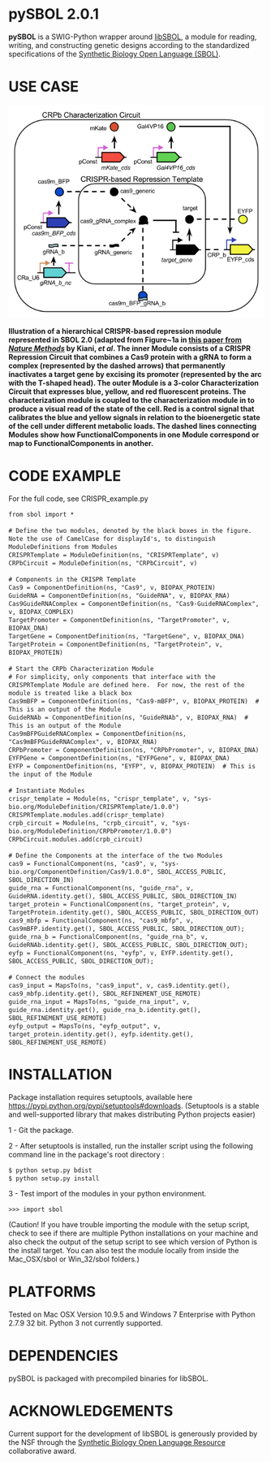 pySBOL 2.0.1
======================================

**pySBOL** is a SWIG-Python wrapper around [libSBOL](https://github.com/SynBioDex/libSBOL), a module for reading, writing, and constructing genetic designs according to the standardized specifications of the [Synthetic Biology Open Language (SBOL)](http://www.sbolstandard.org/).  

USE CASE
========
![](crispr_repression2.png)

**Illustration of a hierarchical CRISPR-based repression module represented in SBOL 2.0 (adapted from Figure~1a in [this paper from *Nature Methods*](http://www.nature.com/nmeth/journal/v11/n7/full/nmeth.2969.html) by Kiani, *et al*. The inner Module consists of a CRISPR Repression Circuit that combines a Cas9 protein with a gRNA to form a complex (represented by the dashed arrows) that permanently inactivates a target gene by excising its promoter (represented by the arc with the T-shaped head).   The outer Module is a 3-color Characterization Circuit that expresses blue, yellow, and red fluorescent proteins. The characterization module is coupled to the characterization module in to produce a visual read of the state of the cell. Red is a control signal that calibrates the blue and yellow signals in relation to the bioenergetic state of the cell under different metabolic loads. The dashed lines connecting Modules show how FunctionalComponents in one Module correspond or map to FunctionalComponents in another.**

CODE EXAMPLE
============
For the full code, see CRISPR_example.py

```
from sbol import *

# Define the two modules, denoted by the black boxes in the figure.  Note the use of CamelCase for displayId's, to distinguish ModuleDefinitions from Modules
CRISPRTemplate = ModuleDefinition(ns, "CRISPRTemplate", v)
CRPbCircuit = ModuleDefinition(ns, "CRPbCircuit", v)

# Components in the CRISPR Template
Cas9 = ComponentDefinition(ns, "Cas9", v, BIOPAX_PROTEIN)
GuideRNA = ComponentDefinition(ns, "GuideRNA", v, BIOPAX_RNA)
Cas9GuideRNAComplex = ComponentDefinition(ns, "Cas9-GuideRNAComplex", v, BIOPAX_COMPLEX)
TargetPromoter = ComponentDefinition(ns, "TargetPromoter", v, BIOPAX_DNA)
TargetGene = ComponentDefinition(ns, "TargetGene", v, BIOPAX_DNA)
TargetProtein = ComponentDefinition(ns, "TargetProtein", v, BIOPAX_PROTEIN)

# Start the CRPb Characterization Module
# For simplicity, only components that interface with the CRISPRTemplate Module are defined here.  For now, the rest of the module is treated like a black box
Cas9mBFP = ComponentDefinition(ns, "Cas9-mBFP", v, BIOPAX_PROTEIN)  # This is an output of the Module
GuideRNAb = ComponentDefinition(ns, "GuideRNAb", v, BIOPAX_RNA)  # This is an output of the Module
Cas9mBFPGuideRNAComplex = ComponentDefinition(ns, "Cas9mBFPGuideRNAComplex", v, BIOPAX_RNA)
CRPbPromoter = ComponentDefinition(ns, "CRPbPromoter", v, BIOPAX_DNA)
EYFPGene = ComponentDefinition(ns, "EYFPGene", v, BIOPAX_DNA)
EYFP = ComponentDefinition(ns, "EYFP", v, BIOPAX_PROTEIN)  # This is the input of the Module

# Instantiate Modules
crispr_template = Module(ns, "crispr_template", v, "sys-bio.org/ModuleDefinition/CRISPRTemplate/1.0.0")
CRISPRTemplate.modules.add(crispr_template)
crpb_circuit = Module(ns, "crpb_circuit", v, "sys-bio.org/ModuleDefinition/CRPbPromoter/1.0.0")
CRPbCircuit.modules.add(crpb_circuit)

# Define the Components at the interface of the two Modules
cas9 = FunctionalComponent(ns, "cas9", v, "sys-bio.org/ComponentDefinition/Cas9/1.0.0", SBOL_ACCESS_PUBLIC, SBOL_DIRECTION_IN)
guide_rna = FunctionalComponent(ns, "guide_rna", v, GuideRNA.identity.get(), SBOL_ACCESS_PUBLIC, SBOL_DIRECTION_IN)
target_protein = FunctionalComponent(ns, "target_protein", v, TargetProtein.identity.get(), SBOL_ACCESS_PUBLIC, SBOL_DIRECTION_OUT)
cas9_mbfp = FunctionalComponent(ns, "cas9_mbfp", v, Cas9mBFP.identity.get(), SBOL_ACCESS_PUBLIC, SBOL_DIRECTION_OUT);
guide_rna_b = FunctionalComponent(ns, "guide_rna_b", v, GuideRNAb.identity.get(), SBOL_ACCESS_PUBLIC, SBOL_DIRECTION_OUT);
eyfp = FunctionalComponent(ns, "eyfp", v, EYFP.identity.get(), SBOL_ACCESS_PUBLIC, SBOL_DIRECTION_OUT);

# Connect the modules
cas9_input = MapsTo(ns, "cas9_input", v, cas9.identity.get(), cas9_mbfp.identity.get(), SBOL_REFINEMENT_USE_REMOTE)
guide_rna_input = MapsTo(ns, "guide_rna_input", v, guide_rna.identity.get(), guide_rna_b.identity.get(), SBOL_REFINEMENT_USE_REMOTE)
eyfp_output = MapsTo(ns, "eyfp_output", v, target_protein.identity.get(), eyfp.identity.get(), SBOL_REFINEMENT_USE_REMOTE)

```

INSTALLATION
============
Package installation requires setuptools, available here https://pypi.python.org/pypi/setuptools#downloads. (Setuptools is a stable and well-supported library that makes distributing Python projects easier)

1 - Git the package.

2 - After setuptools is installed, run the installer script using the following command line in the package's root directory :
```
$ python setup.py bdist
$ python setup.py install
```
3 - Test import of the modules in your python environment. 
```
>>> import sbol
```
(Caution!  If you have trouble importing the module with the setup script, check to see if there are multiple Python installations on your machine and also check the output of the setup script to see which version of Python is the install target.  You can also test the module locally from inside the Mac_OSX/sbol or Win_32/sbol folders.)

PLATFORMS
=========
Tested on Mac OSX Version 10.9.5 and Windows 7 Enterprise with Python 2.7.9 32 bit. Python 3 not currently supported.

DEPENDENCIES
============
pySBOL is packaged with precompiled binaries for libSBOL.


ACKNOWLEDGEMENTS
================

Current support for the development of libSBOL is generously provided by the NSF through the [Synthetic Biology Open Language Resource](http://www.nsf.gov/awardsearch/showAward?AWD_ID=1355909) collaborative award.
